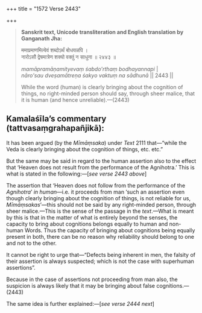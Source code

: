 +++
title = "1572 Verse 2443"

+++
> **Sanskrit text, Unicode transliteration and English translation by Ganganath Jha:** 
>
> ममाप्रमाणमित्येवं शब्दोऽर्थं बोधयन्नपि ।  
> नारोऽसौ द्वेषमात्रेण शक्यो वक्तुं न साधुना ॥ २४४३ ॥ 
>
> *mamāpramāṇamityevaṃ śabdo'rthaṃ bodhayannapi* \|  
> *nāro'sau dveṣamātreṇa śakyo vaktuṃ na sādhunā* \|\| 2443 \|\| 
>
> While the word (human) is clearly bringing about the cognition of things, no right-minded person should say, through sheer malice, that it is human (and hence unreliable).—(2443)



## Kamalaśīla’s commentary (tattvasaṃgrahapañjikā):

It has been argued (by the *Mīmāṃsaka*) under *Text* 2111 that—“while the Veda is clearly bringing about the cognition of things, etc. etc.”

But the same may be said in regard to the human assertion also to the effect that ‘Heaven does not result from the performance of the Agnihotra.’ This is what is stated in the following:—[*see verse 2443 above*]

The assertion that ‘Heaven does not follow from the performance of the *Agnihotra*’ *in human*—i.e. it proceeds from man ‘such an assertion even though clearly bringing about the cognition of things, is not reliable for us, *Mīmāṃsakas*’—this should not be said by any right-minded person, through sheer malice.—This is the sense of the passage in the *text*.—What is meant by this is that in the matter of what is entirely beyond the senses, the capacity to bring about cognitions belongs equally to human and non-human Words. Thus the capacity of bringing about cognitions being equally present in both, there can be no reason why reliability should belong to one and not to the other.

It cannot be right to urge that—“Defects being inherent in men, the falsity of their assertion is always suspected; which is not the case with superhuman assertions”.

Because in the case of assertions not proceeding from man also, the suspicion is always likely that it may be bringing about false cognitions.—(2443)

The same idea is further explained:—[*see verse 2444 next*]


